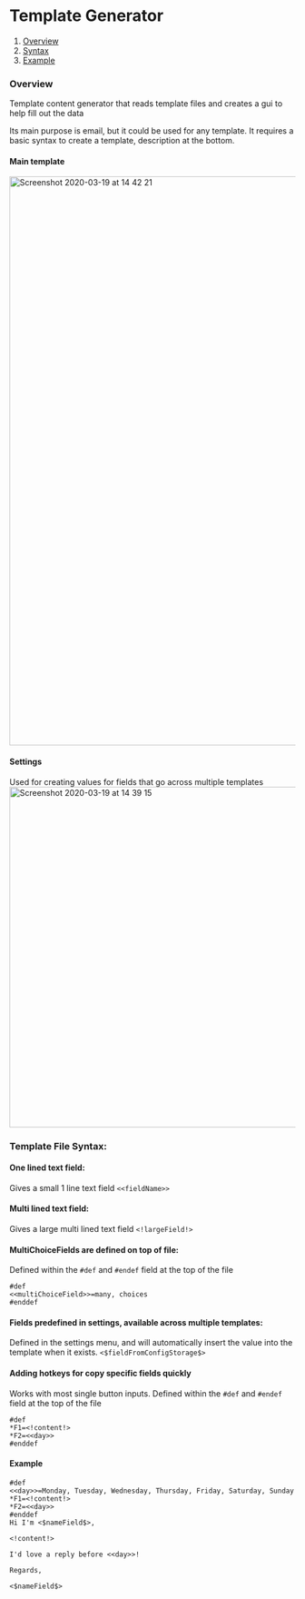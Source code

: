 # Template Generator


1. [Overview](#overview)
2. [Syntax](#syntax)
3. [Example](#example)


<a name="overview"></a>
### Overview
Template content generator that reads template files and creates a gui to help fill out the data

Its main purpose is email, but it could be used for any template. It requires a basic syntax to create a template, description at the bottom.

#### Main template
<img width="1002" alt="Screenshot 2020-03-19 at 14 42 21" src="https://user-images.githubusercontent.com/21195947/77079377-d9c6b500-69ef-11ea-9af9-19aceb65d337.png">

#### Settings
Used for creating values for fields that go across multiple templates
<img width="600" alt="Screenshot 2020-03-19 at 14 39 15" src="https://user-images.githubusercontent.com/21195947/77079428-f367fc80-69ef-11ea-86fa-55e9664ad3a2.png">

<a name="syntax"></a>
### Template File Syntax:

#### One lined text field:
Gives a small 1 line text field
```<<fieldName>>```

#### Multi lined text field:
Gives a large multi lined text field
```<!largeField!>```

#### MultiChoiceFields are defined on top of file:
Defined within the ```#def``` and ```#endef``` field at the top of the file
```
#def
<<multiChoiceField>>=many, choices
#enddef
```

#### Fields predefined in settings, available across multiple templates:
Defined in the settings menu, and will automatically insert the value into
the template when it exists.
```<$fieldFromConfigStorage$> ```

#### Adding hotkeys for copy specific fields quickly
Works with most single button inputs.
Defined within the ```#def``` and ```#endef``` field at the top of the file
```
#def
*F1=<!content!>
*F2=<<day>>
#enddef
````
<a name="example"></a>
#### Example
```
#def
<<day>>=Monday, Tuesday, Wednesday, Thursday, Friday, Saturday, Sunday
*F1=<!content!>
*F2=<<day>>
#enddef
Hi I'm <$nameField$>,

<!content!>

I'd love a reply before <<day>>!

Regards,

<$nameField$>
```
